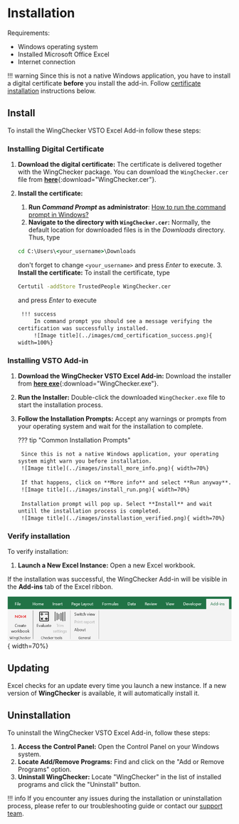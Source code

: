 # Installation

Requirements:

- Windows operating system
- Installed Microsoft Office Excel
- Internet connection

!!! warning 
    Since this is not a native Windows application, you have to install a digital certificate **before** you install the add-in. Follow [certificate installation](#installing-digital-certificate) instructions below.

## Install

To install the WingChecker VSTO Excel Add-in follow these steps:

### Installing Digital Certificate

1. **Download the digital certificate:** The certificate is delivered together with the WingChecker package. You can download the `WingChecker.cer` file from [**here**](../files/MyKey.cer){:download="WingChecker.cer"}.
2. **Install the certificate:**
    1. **Run *Command Prompt* as administrator**: [How to run the command prompt in Windows?](https://support.kaspersky.com/common/windows/14637#block0)
    2. **Navigate to the directory with `WingChecker.cer`:** Normally, the default location for downloaded files is in the *Downloads* directory.
    Thus, type
    ```bat
    cd C:\Users\<your_username>\Downloads
    ```
    don't forget to change `<your_username>` and press *Enter* to execute.
    3. **Install the certificate:** To install the certificate, type
    ```bat
    Certutil -addStore TrustedPeople WingChecker.cer
    ```
    and press *Enter* to execute

        !!! success
            In command prompt you should see a message verifying the certification was successfully installed.
            ![Image title](../images/cmd_certification_success.png){ width=100%}


### Installing VSTO Add-in

1. **Download the WingChecker VSTO Excel Add-in:** Download the installer from [**here exe**](../files/setup.exe){:download="WingChecker.exe"}.
2. **Run the Installer:** Double-click the downloaded `WingChecker.exe` file to start the installation process.
3. **Follow the Installation Prompts:** Accept any warnings or prompts from your operating system and wait for the installation to complete.
    
    ??? tip "Common Installation Prompts"

        Since this is not a native Windows application, your operating system might warn you before installation.
        ![Image title](../images/install_more_info.png){ width=70%}

        If that happens, click on **More info** and select **Run anyway**.
        ![Image title](../images/install_run.png){ width=70%}

        Installation prompt will pop up. Select **Install** and wait untill the installation process is completed.
        ![Image title](../images/installastion_verified.png){ width=70%}
        
### Verify installation

To verify installation:

1. **Launch a New Excel Instance:** Open a new Excel workbook.

If the installation was successful, the WingChecker Add-in will be visible in the **Add-ins** tab of the Excel ribbon.

![Image title](../images/verify_installation.png){ width=70%}

## Updating

Excel checks for an update every time you launch a new instance. If a new version of **WingChecker** is available, it will automatically install it.

## Uninstallation

To uninstall the WingChecker VSTO Excel Add-in, follow these steps:

1. **Access the Control Panel:** Open the Control Panel on your Windows system.
2. **Locate Add/Remove Programs:** Find and click on the "Add or Remove Programs" option.
3. **Uninstall WingChecker:** Locate "WingChecker" in the list of installed programs and click the "Uninstall" button.

!!! info
    If you encounter any issues during the installation or uninstallation process, please refer to our troubleshooting guide or contact our [support team](../support/support.md).
